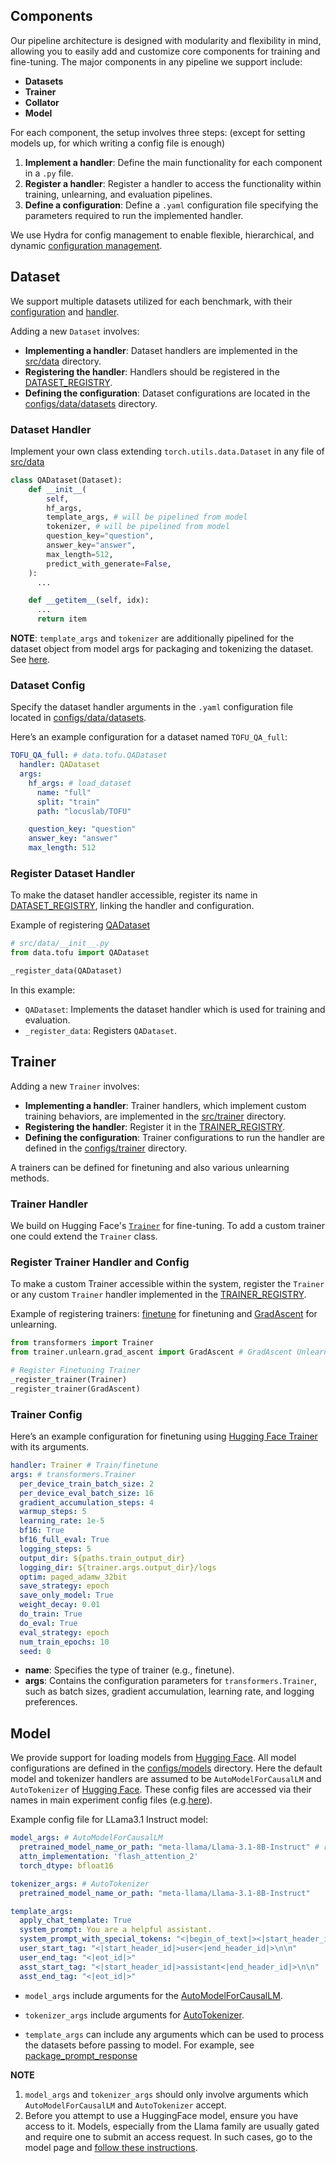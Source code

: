 ## Components

Our pipeline architecture is designed with modularity and flexibility in mind, allowing you to easily add and customize core components for training and fine-tuning. The major components in any pipeline we support include:

- **Datasets**
- **Trainer**
- **Collator**
- **Model**

For each component, the setup involves three steps: (except for setting models up, for which writing a config file is enough)
1. **Implement a handler**: Define the main functionality for each component in a `.py` file.
2. **Register a handler**: Register a handler to access the functionality within training, unlearning, and evaluation pipelines.
3. **Define a configuration**: Define a `.yaml` configuration file specifying the parameters required to run the implemented handler.

We use Hydra for config management to enable flexible, hierarchical, and dynamic [configuration management](/configs/).


## Dataset

We support multiple datasets utilized for each benchmark, with their [configuration](../configs/data/datasets/)  and [handler](../src/data/). 

Adding a new `Dataset` involves: 

- **Implementing a handler**: Dataset handlers are implemented in the [src/data](../src/data/) directory.
- **Registering the handler**: Handlers should be registered in the [DATASET_REGISTRY](../src/data/__init__.py).
- **Defining the configuration**: Dataset configurations are located in the [configs/data/datasets](../configs/data/datasets/) directory.


### Dataset Handler

Implement your own class extending `torch.utils.data.Dataset` in any file of [src/data](../configs/src/data/)


```python
class QADataset(Dataset):
    def __init__(
        self,
        hf_args,
        template_args, # will be pipelined from model
        tokenizer, # will be pipelined from model
        question_key="question",
        answer_key="answer",
        max_length=512,
        predict_with_generate=False,
    ):
      ...

    def __getitem__(self, idx):
      ...
      return item
```

__NOTE__: `template_args` and `tokenizer` are additionally pipelined for the dataset object from model args for packaging and tokenizing the dataset. See [here](../src/train.py). 


### Dataset Config

Specify the dataset handler arguments in the `.yaml` configuration file located in [configs/data/datasets](../configs/src/data/datasets).


Here’s an example configuration for a dataset named `TOFU_QA_full`:

```yaml
TOFU_QA_full: # data.tofu.QADataset
  handler: QADataset
  args:
    hf_args: # load_dataset
      name: "full"
      split: "train"
      path: "locuslab/TOFU"

    question_key: "question"
    answer_key: "answer"
    max_length: 512
```

### Register Dataset Handler


To make the dataset handler accessible, register its name in [DATASET_REGISTRY](../src/data/__init__.py), linking the handler and configuration.

Example of registering [QADataset](../src/data/tofu.py)
```python
# src/data/__init__.py
from data.tofu import QADataset

_register_data(QADataset)
```

In this example:
- `QADataset`: Implements the dataset handler which is used for training and evaluation.
- `_register_data`: Registers `QADataset`.



## Trainer

Adding a new `Trainer` involves: 

- **Implementing a handler**: Trainer handlers, which implement custom training behaviors, are implemented in the [src/trainer](../src/trainer/) directory.
- **Registering the handler**: Register it in the [TRAINER_REGISTRY](../src/trainer/__init__.py).
- **Defining the configuration**: Trainer configurations to run the handler are defined in the [configs/trainer](../configs/trainer/) directory.

A trainers can be defined for finetuning and also various unlearning methods.

### Trainer Handler

We build on Hugging Face's [`Trainer`](https://github.com/huggingface/transformers/blob/v4.45.1/src/transformers/trainer.py) for fine-tuning.
To add a custom trainer one could extend the `Trainer` class.

###  Register Trainer Handler and Config

To make a custom Trainer accessible within the system, register the `Trainer` or any custom `Trainer` handler implemented in the [TRAINER_REGISTRY](../src/trainer/__init__.py).


Example of registering trainers: [finetune](./src/data/tofu.py) for finetuning and [GradAscent](../src/trainer/unlearn/grad_ascent.py) for unlearning.
```python
from transformers import Trainer
from trainer.unlearn.grad_ascent import GradAscent # GradAscent Unlearning method.

# Register Finetuning Trainer
_register_trainer(Trainer)
_register_trainer(GradAscent)
```

### Trainer Config

Here’s an example configuration for finetuning using [Hugging Face Trainer](https://github.com/huggingface/transformers/blob/v4.45.1/src/transformers/trainer.py) with its arguments.

```yaml
handler: Trainer # Train/finetune
args: # transformers.Trainer
  per_device_train_batch_size: 2
  per_device_eval_batch_size: 16
  gradient_accumulation_steps: 4
  warmup_steps: 5
  learning_rate: 1e-5
  bf16: True
  bf16_full_eval: True
  logging_steps: 5
  output_dir: ${paths.train_output_dir}
  logging_dir: ${trainer.args.output_dir}/logs
  optim: paged_adamw_32bit
  save_strategy: epoch
  save_only_model: True
  weight_decay: 0.01
  do_train: True
  do_eval: True
  eval_strategy: epoch
  num_train_epochs: 10
  seed: 0
```
- **name**: Specifies the type of trainer (e.g., finetune).
- **args**: Contains the configuration parameters for `transformers.Trainer`, such as batch sizes, gradient accumulation, learning rate, and logging preferences.



## Model

We provide support for loading models from [Hugging Face](https://huggingface.co/models). All model configurations are defined in the [configs/models](../configs/model/) directory. Here the default model and tokenizer handlers are assumed to be `AutoModelForCausalLM` and `AutoTokenizer` of [Hugging Face](https://huggingface.co/models). These config files are accessed via their names in main experiment config files (e.g.[here](../configs/train.yaml)).

Example config file for LLama3.1 Instruct model:
```yaml
model_args: # AutoModelForCausalLM
  pretrained_model_name_or_path: "meta-llama/Llama-3.1-8B-Instruct" # replace to load local models
  attn_implementation: 'flash_attention_2'
  torch_dtype: bfloat16

tokenizer_args: # AutoTokenizer
  pretrained_model_name_or_path: "meta-llama/Llama-3.1-8B-Instruct"

template_args:
  apply_chat_template: True
  system_prompt: You are a helpful assistant.
  system_prompt_with_special_tokens: "<|begin_of_text|><|start_header_id|>system<|end_header_id|>\n\nYou are a helpful assistant.<|eot_id|>"
  user_start_tag: "<|start_header_id|>user<|end_header_id|>\n\n"
  user_end_tag: "<|eot_id|>"
  asst_start_tag: "<|start_header_id|>assistant<|end_header_id|>\n\n"
  asst_end_tag: "<|eot_id|>"
```

- `model_args` include arguments for the [AutoModelForCausalLM](https://huggingface.co/docs/transformers/en/model_doc/auto#transformers.AutoModelForCausalLM).

- `tokenizer_args` include arguments for [AutoTokenizer](https://huggingface.co/docs/transformers/en/model_doc/auto#transformers.AutoTokenizer).

- `template_args` can include any arguments which can be used to process the datasets before passing to model. For example, see [package_prompt_response](../src/data/utils.py)

__NOTE__ 
1. `model_args` and `tokenizer_args` should only involve arguments which `AutoModelForCausalLM` and `AutoTokenizer` accept.
2. Before you attempt to use a HuggingFace model, ensure you have access to it. Models, especially from the Llama family are usually gated and require one to submit an access request. In such cases, go to the model page and [follow these instructions](https://huggingface.co/docs/hub/en/models-gated#access-gated-models-as-a-user).
